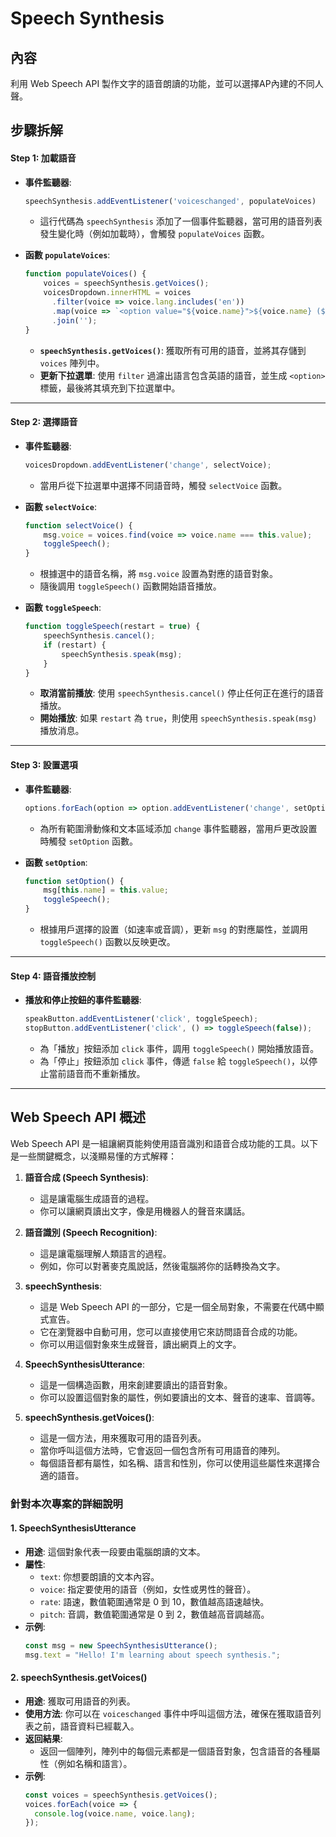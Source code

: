 # Speech Synthesis

## 內容
利用 Web Speech API 製作文字的語音朗讀的功能，並可以選擇AP內建的不同人聲。

## 步驟拆解
#### Step 1: 加載語音
- **事件監聽器**: 
  ```javascript
  speechSynthesis.addEventListener('voiceschanged', populateVoices)
  ```
  - 這行代碼為 `speechSynthesis` 添加了一個事件監聽器，當可用的語音列表發生變化時（例如加載時），會觸發 `populateVoices` 函數。
  
- **函數 `populateVoices`**:
  ```javascript
  function populateVoices() {
      voices = speechSynthesis.getVoices();
      voicesDropdown.innerHTML = voices
        .filter(voice => voice.lang.includes('en'))
        .map(voice => `<option value="${voice.name}">${voice.name} (${voice.lang})</option>`)
        .join('');
  }
  ```
  - **`speechSynthesis.getVoices()`**: 獲取所有可用的語音，並將其存儲到 `voices` 陣列中。
  - **更新下拉選單**: 使用 `filter` 過濾出語言包含英語的語音，並生成 `<option>` 標籤，最後將其填充到下拉選單中。

---

#### Step 2: 選擇語音
- **事件監聽器**:
  ```javascript
  voicesDropdown.addEventListener('change', selectVoice);
  ```
  - 當用戶從下拉選單中選擇不同語音時，觸發 `selectVoice` 函數。

- **函數 `selectVoice`**:
  ```javascript
  function selectVoice() {
      msg.voice = voices.find(voice => voice.name === this.value);
      toggleSpeech();
  }
  ```
  - 根據選中的語音名稱，將 `msg.voice` 設置為對應的語音對象。
  - 隨後調用 `toggleSpeech()` 函數開始語音播放。

- **函數 `toggleSpeech`**:
  ```javascript
  function toggleSpeech(restart = true) {
      speechSynthesis.cancel();
      if (restart) {
          speechSynthesis.speak(msg);
      }
  }
  ```
  - **取消當前播放**: 使用 `speechSynthesis.cancel()` 停止任何正在進行的語音播放。
  - **開始播放**: 如果 `restart` 為 `true`，則使用 `speechSynthesis.speak(msg)` 播放消息。

---

#### Step 3: 設置選項
- **事件監聽器**:
  ```javascript
  options.forEach(option => option.addEventListener('change', setOption));
  ```
  - 為所有範圍滑動條和文本區域添加 `change` 事件監聽器，當用戶更改設置時觸發 `setOption` 函數。

- **函數 `setOption`**:
  ```javascript
  function setOption() {
      msg[this.name] = this.value;
      toggleSpeech();
  }
  ```
  - 根據用戶選擇的設置（如速率或音調），更新 `msg` 的對應屬性，並調用 `toggleSpeech()` 函數以反映更改。

---

#### Step 4: 語音播放控制
- **播放和停止按鈕的事件監聽器**:
  ```javascript
  speakButton.addEventListener('click', toggleSpeech);
  stopButton.addEventListener('click', () => toggleSpeech(false));
  ```
  - 為「播放」按鈕添加 `click` 事件，調用 `toggleSpeech()` 開始播放語音。
  - 為「停止」按鈕添加 `click` 事件，傳遞 `false` 給 `toggleSpeech()`，以停止當前語音而不重新播放。

---

## Web Speech API 概述

Web Speech API 是一組讓網頁能夠使用語音識別和語音合成功能的工具。以下是一些關鍵概念，以淺顯易懂的方式解釋：

1. **語音合成 (Speech Synthesis)**:
   - 這是讓電腦生成語音的過程。
   - 你可以讓網頁讀出文字，像是用機器人的聲音來講話。

2. **語音識別 (Speech Recognition)**:
   - 這是讓電腦理解人類語言的過程。
   - 例如，你可以對著麥克風說話，然後電腦將你的話轉換為文字。

3. **speechSynthesis**:
   - 這是 Web Speech API 的一部分，它是一個全局對象，不需要在代碼中顯式宣告。
   - 它在瀏覽器中自動可用，您可以直接使用它來訪問語音合成的功能。
   - 你可以用這個對象來生成聲音，讀出網頁上的文字。

4. **SpeechSynthesisUtterance**:
   - 這是一個構造函數，用來創建要讀出的語音對象。
   - 你可以設置這個對象的屬性，例如要讀出的文本、聲音的速率、音調等。

5. **speechSynthesis.getVoices()**:
   - 這是一個方法，用來獲取可用的語音列表。
   - 當你呼叫這個方法時，它會返回一個包含所有可用語音的陣列。
   - 每個語音都有屬性，如名稱、語言和性別，你可以使用這些屬性來選擇合適的語音。

### 針對本次專案的詳細說明

#### 1. SpeechSynthesisUtterance
- **用途**: 這個對象代表一段要由電腦朗讀的文本。
- **屬性**:
  - `text`: 你想要朗讀的文本內容。
  - `voice`: 指定要使用的語音（例如，女性或男性的聲音）。
  - `rate`: 語速，數值範圍通常是 0 到 10，數值越高語速越快。
  - `pitch`: 音調，數值範圍通常是 0 到 2，數值越高音調越高。
- **示例**: 
  ```javascript
  const msg = new SpeechSynthesisUtterance();
  msg.text = "Hello! I'm learning about speech synthesis.";
  ```

#### 2. speechSynthesis.getVoices()
- **用途**: 獲取可用語音的列表。
- **使用方法**: 你可以在 `voiceschanged` 事件中呼叫這個方法，確保在獲取語音列表之前，語音資料已經載入。
- **返回結果**: 
  - 返回一個陣列，陣列中的每個元素都是一個語音對象，包含語音的各種屬性（例如名稱和語言）。
- **示例**:
  ```javascript
  const voices = speechSynthesis.getVoices();
  voices.forEach(voice => {
    console.log(voice.name, voice.lang);
  });
  ```